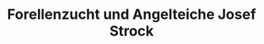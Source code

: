 ---
title: "Forellenzucht und Angelteiche Josef Strock"
url: /dorsten/forellenzucht-und-angelteiche-josef-strock/
shop: Angeln
---